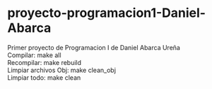 # proyecto-programacion1-Daniel-Abarca
Primer proyecto de Programacion I de Daniel Abarca Ureña\
Compilar: make all\
Recompilar: make rebuild\
Limpiar archivos Obj: make clean_obj\
Limpiar todo: make clean

